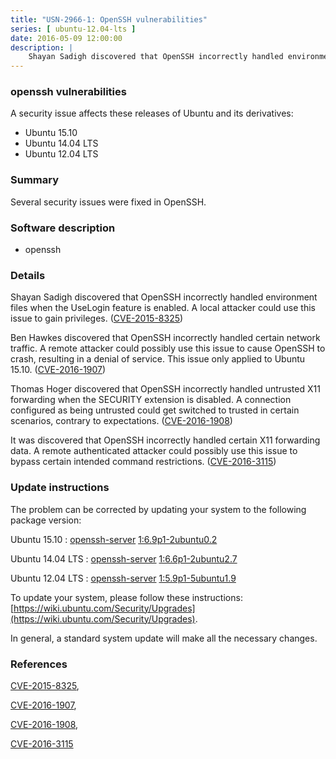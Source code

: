 ```yaml
---
title: "USN-2966-1: OpenSSH vulnerabilities"
series: [ ubuntu-12.04-lts ]
date: 2016-05-09 12:00:00
description: |
    Shayan Sadigh discovered that OpenSSH incorrectly handled environment files when the UseLogin feature is enabled. A local attacker could use this issue to gain privileges. ([CVE-2015-8325](http://people.ubuntu.com/~ubuntu-security/cve/CVE-2015-8325))
--- 
```

 
### openssh vulnerabilities

A security issue affects these releases of Ubuntu and its derivatives:

* Ubuntu 15.10
* Ubuntu 14.04 LTS
* Ubuntu 12.04 LTS

### Summary

Several security issues were fixed in OpenSSH. 

### Software description

* openssh 

### Details

Shayan Sadigh discovered that OpenSSH incorrectly handled environment files when the UseLogin feature is enabled. A local attacker could use this issue to gain privileges. ([CVE-2015-8325](http://people.ubuntu.com/~ubuntu-security/cve/CVE-2015-8325))

Ben Hawkes discovered that OpenSSH incorrectly handled certain network traffic. A remote attacker could possibly use this issue to cause OpenSSH to crash, resulting in a denial of service. This issue only applied to Ubuntu 15.10. ([CVE-2016-1907](http://people.ubuntu.com/~ubuntu-security/cve/CVE-2016-1907))

Thomas Hoger discovered that OpenSSH incorrectly handled untrusted X11 forwarding when the SECURITY extension is disabled. A connection configured as being untrusted could get switched to trusted in certain scenarios, contrary to expectations. ([CVE-2016-1908](http://people.ubuntu.com/~ubuntu-security/cve/CVE-2016-1908))

It was discovered that OpenSSH incorrectly handled certain X11 forwarding data. A remote authenticated attacker could possibly use this issue to bypass certain intended command restrictions. ([CVE-2016-3115](http://people.ubuntu.com/~ubuntu-security/cve/CVE-2016-3115)) 

### Update instructions

The problem can be corrected by updating your system to the following package version:

Ubuntu 15.10
 : [openssh-server](https://launchpad.net/ubuntu/+source/openssh) <span> [1:6.9p1-2ubuntu0.2](https://launchpad.net/ubuntu/+source/openssh/1:6.9p1-2ubuntu0.2) </span> 

Ubuntu 14.04 LTS
 : [openssh-server](https://launchpad.net/ubuntu/+source/openssh) <span> [1:6.6p1-2ubuntu2.7](https://launchpad.net/ubuntu/+source/openssh/1:6.6p1-2ubuntu2.7) </span> 

Ubuntu 12.04 LTS
 : [openssh-server](https://launchpad.net/ubuntu/+source/openssh) <span> [1:5.9p1-5ubuntu1.9](https://launchpad.net/ubuntu/+source/openssh/1:5.9p1-5ubuntu1.9) </span> 

To update your system, please follow these instructions: [https://wiki.ubuntu.com/Security/Upgrades](https://wiki.ubuntu.com/Security/Upgrades).

In general, a standard system update will make all the necessary changes. 

### References

 [CVE-2015-8325](http://people.ubuntu.com/~ubuntu-security/cve/CVE-2015-8325), 

 [CVE-2016-1907](http://people.ubuntu.com/~ubuntu-security/cve/CVE-2016-1907), 

 [CVE-2016-1908](http://people.ubuntu.com/~ubuntu-security/cve/CVE-2016-1908), 

 [CVE-2016-3115](http://people.ubuntu.com/~ubuntu-security/cve/CVE-2016-3115)
 
